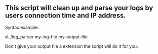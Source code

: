 ## This script will clean up and parse your logs by users connection time and IP address.

Syntax example:

#. /log_parser  my-log-file  my-output-file

Don't give your output file a extension the script will do it for you.
  
